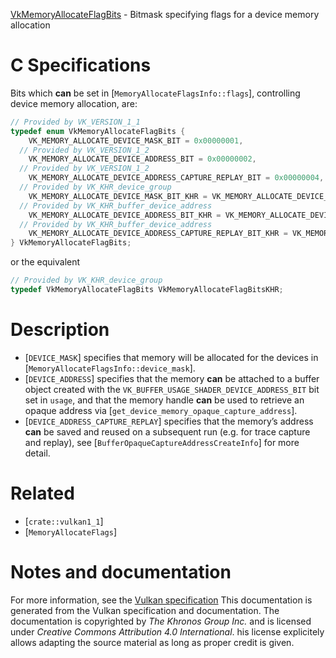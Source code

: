 [VkMemoryAllocateFlagBits](https://www.khronos.org/registry/vulkan/specs/1.3-extensions/man/html/VkMemoryAllocateFlagBits.html) - Bitmask specifying flags for a device memory allocation

# C Specifications
Bits which  **can**  be set in [`MemoryAllocateFlagsInfo::flags`],
controlling device memory allocation, are:
```c
// Provided by VK_VERSION_1_1
typedef enum VkMemoryAllocateFlagBits {
    VK_MEMORY_ALLOCATE_DEVICE_MASK_BIT = 0x00000001,
  // Provided by VK_VERSION_1_2
    VK_MEMORY_ALLOCATE_DEVICE_ADDRESS_BIT = 0x00000002,
  // Provided by VK_VERSION_1_2
    VK_MEMORY_ALLOCATE_DEVICE_ADDRESS_CAPTURE_REPLAY_BIT = 0x00000004,
  // Provided by VK_KHR_device_group
    VK_MEMORY_ALLOCATE_DEVICE_MASK_BIT_KHR = VK_MEMORY_ALLOCATE_DEVICE_MASK_BIT,
  // Provided by VK_KHR_buffer_device_address
    VK_MEMORY_ALLOCATE_DEVICE_ADDRESS_BIT_KHR = VK_MEMORY_ALLOCATE_DEVICE_ADDRESS_BIT,
  // Provided by VK_KHR_buffer_device_address
    VK_MEMORY_ALLOCATE_DEVICE_ADDRESS_CAPTURE_REPLAY_BIT_KHR = VK_MEMORY_ALLOCATE_DEVICE_ADDRESS_CAPTURE_REPLAY_BIT,
} VkMemoryAllocateFlagBits;
```
or the equivalent
```c
// Provided by VK_KHR_device_group
typedef VkMemoryAllocateFlagBits VkMemoryAllocateFlagBitsKHR;
```

# Description
- [`DEVICE_MASK`] specifies that memory will be allocated for the devices in [`MemoryAllocateFlagsInfo::device_mask`].
- [`DEVICE_ADDRESS`] specifies that the memory  **can**  be attached to a buffer object created with the `VK_BUFFER_USAGE_SHADER_DEVICE_ADDRESS_BIT` bit set in `usage`, and that the memory handle  **can**  be used to retrieve an opaque address via [`get_device_memory_opaque_capture_address`].
- [`DEVICE_ADDRESS_CAPTURE_REPLAY`] specifies that the memory’s address  **can**  be saved and reused on a subsequent run (e.g. for trace capture and replay), see [`BufferOpaqueCaptureAddressCreateInfo`] for more detail.

# Related
- [`crate::vulkan1_1`]
- [`MemoryAllocateFlags`]

# Notes and documentation
For more information, see the [Vulkan specification](https://www.khronos.org/registry/vulkan/specs/1.3-extensions/html/vkspec.html)
This documentation is generated from the Vulkan specification and documentation.
The documentation is copyrighted by *The Khronos Group Inc.* and is licensed under *Creative Commons Attribution 4.0 International*.
his license explicitely allows adapting the source material as long as proper credit is given.
        